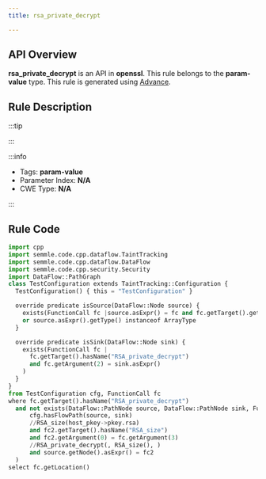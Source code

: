 ```yaml
---
title: rsa_private_decrypt

---
```



## API Overview
**rsa_private_decrypt** is an API in **openssl**. This rule belongs to the **param-value** type. This rule is generated using [Advance](../../tools/Advance).
## Rule Description

:::tip



:::

:::info

- Tags: **param-value**
- Parameter Index: **N/A**
- CWE Type: **N/A**

:::

## Rule Code
```python
import cpp
import semmle.code.cpp.dataflow.TaintTracking
import semmle.code.cpp.dataflow.DataFlow
import semmle.code.cpp.security.Security
import DataFlow::PathGraph
class TestConfiguration extends TaintTracking::Configuration {
  TestConfiguration() { this = "TestConfiguration" }

  override predicate isSource(DataFlow::Node source) {
    exists(FunctionCall fc |source.asExpr() = fc and fc.getTarget().getName().matches("%alloc%"))
    or source.asExpr().getType() instanceof ArrayType
  }

  override predicate isSink(DataFlow::Node sink) {
    exists(FunctionCall fc |
      fc.getTarget().hasName("RSA_private_decrypt")
      and fc.getArgument(2) = sink.asExpr()
    )
  }
}
from TestConfiguration cfg, FunctionCall fc
where fc.getTarget().hasName("RSA_private_decrypt")
  and not exists(DataFlow::PathNode source, DataFlow::PathNode sink, FunctionCall fc2|
      cfg.hasFlowPath(source, sink)
      //RSA_size(host_pkey->pkey.rsa)
      and fc2.getTarget().hasName("RSA_size")
      and fc2.getArgument(0) = fc.getArgument(3)
      //RSA_private_decrypt(, RSA_size(), )
      and source.getNode().asExpr() = fc2
  )
select fc.getLocation()
```